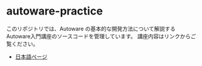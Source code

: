 # autoware-practice

このリポジトリでは、Autoware の基本的な開発方法について解説するAutoware入門講座のソースコードを管理しています。
講座内容はリンクからご覧ください。

- [日本語ページ](https://automotiveaichallenge.github.io/aichallenge-documentation-2024/course)